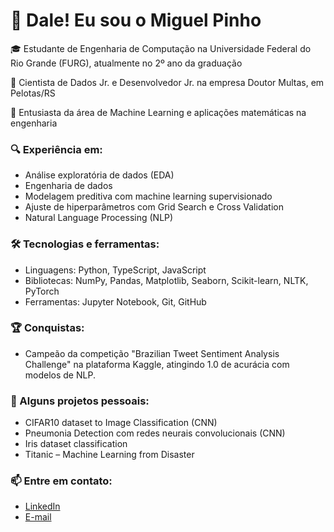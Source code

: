 # 👋 Dale! Eu sou o Miguel Pinho

🎓 Estudante de Engenharia de Computação na Universidade Federal do Rio Grande (FURG), atualmente no 2º ano da graduação

💼 Cientista de Dados Jr. e Desenvolvedor Jr. na empresa Doutor Multas, em Pelotas/RS

🔬 Entusiasta da área de Machine Learning e aplicações matemáticas na engenharia

### 🔍 Experiência em:
- Análise exploratória de dados (EDA)
- Engenharia de dados
- Modelagem preditiva com machine learning supervisionado
- Ajuste de hiperparâmetros com Grid Search e Cross Validation
- Natural Language Processing (NLP)

### 🛠️ Tecnologias e ferramentas:
- Linguagens: Python, TypeScript, JavaScript
- Bibliotecas: NumPy, Pandas, Matplotlib, Seaborn, Scikit-learn, NLTK, PyTorch
- Ferramentas: Jupyter Notebook, Git, GitHub

### 🏆 Conquistas:
- Campeão da competição "Brazilian Tweet Sentiment Analysis Challenge" na plataforma Kaggle, atingindo 1.0 de acurácia com modelos de NLP.

### 📂 Alguns projetos pessoais:
- CIFAR10 dataset to Image Classification (CNN)
- Pneumonia Detection com redes neurais convolucionais (CNN)
- Iris dataset classification
- Titanic – Machine Learning from Disaster

### 📫 Entre em contato:
- [LinkedIn](www.linkedin.com/in/miguel-pinho-cunha/)
- [E-mail](miguelpinhobjj@gmail.com)
